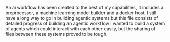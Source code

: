 An ai workflow has been created to the best of my capabilities, it includes a preprocessor,
a machine learning model builder and a docker host, I still have a long way to go in building agentic systems
but this file consists of detailed progress of building an agentic workflow
I wanted to build a system of agents which could interact with each other easily, but the sharing of files 
between these systems proved to be tough.
